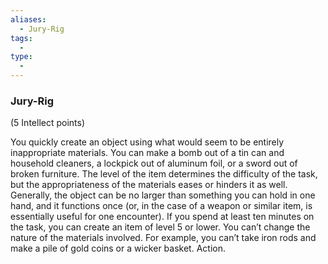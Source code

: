 ```yaml
---
aliases:
  - Jury-Rig
tags:
  - 
type:
  - 
---
```

### Jury-Rig

(5 Intellect points)

You quickly create an object using what would seem to be entirely inappropriate materials. You can make a bomb out of a tin can and household cleaners, a lockpick out of aluminum foil, or a sword out of broken furniture. The level of the item determines the difficulty of the task, but the appropriateness of the materials eases or hinders it as well. Generally, the object can be no larger than something you can hold in one hand, and it functions once (or, in the case of a weapon or similar item, is essentially useful for one encounter). If you spend at least ten minutes on the task, you can create an item of level 5 or lower. You can’t change the nature of the materials involved. For example, you can’t take iron rods and make a pile of gold coins or a wicker basket. Action.